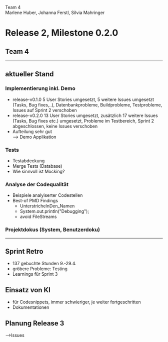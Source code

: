 Team 4  
Marlene Huber, Johanna Ferstl, Silvia Mahringer  
# Release 2, Milestone 0.2.0
## Team 4

---
## aktueller Stand
### Implementierung inkl. Demo
- release-v0.1.0  5 User Stories umgesetzt, 5 weitere Issues umgesetzt (Tasks, Bug fixes,..), Datenbankprobleme, Buildprobleme, Testprobleme, Issues auf Sprint 2 verschoben
- release-v0.2.0  13 User Stories umgesetzt, zusätzlich 17 weitere Issues (Tasks, Bug fixes etc.) umgesetzt, Probleme im Testbereich, Sprint 2 abgeschlossen, keine Issues verschoben
- Aufteilung sehr gut   
--> Demo Applikation

### Tests
- Testabdeckung
- Merge Tests (Database) 
- Wie sinnvoll ist Mocking?

### Analyse der Codequalität
- Beispiele analyiserter Codestellen
- Best-of PMD Findings
  - UnterstricheInDen_Namen
  - System.out.println("Debugging");
  - avoid FileStreams

### Projektdokus (System, Benutzerdoku)
---

## Sprint Retro
- 137 gebuchte Stunden 9.-29.4.
- gröbere Probleme: Testing
- Learnings für Sprint 3

## Einsatz von KI
- für Codesnippets, immer schwieriger, je weiter fortgeschritten
- Dokumentationen

## Planung Release 3
-->Issues
